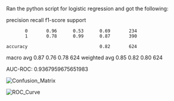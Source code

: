 Ran the python script for logistic regression and got the following:


precision    recall  f1-score   support

           0       0.96      0.53      0.69       234
           1       0.78      0.99      0.87       390

    accuracy                           0.82       624
   macro avg       0.87      0.76      0.78       624
weighted avg       0.85      0.82      0.80       624

AUC-ROC: 0.9367959675651983

![Confusion_Matrix](https://github.com/jsoych/team_project/assets/35706356/b838b06d-f30d-45ec-bba3-ad1509034d20)

![ROC_Curve](https://github.com/jsoych/team_project/assets/35706356/51d05049-5b57-43b0-83fb-830897ee81f2)

